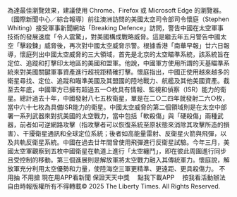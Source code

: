 為達最佳瀏覽效果，建議使用 Chrome、Firefox 或 Microsoft Edge 的瀏覽器。〔國際新聞中心／綜合報導〕前往澳洲訪問的美國太空司令部司令懷庭（Stephen Whiting）接受軍事新聞網站「Breaking Defence」訪問，警告中國在太空軍事技術的發展速度「令人震驚」，對美國構成戰略威脅。這是繼去年五月警告中國太空「擊殺鍊」威脅後，再次對中國太空威脅示警。根據香港「南華早報」廿六日報導，懷庭列出中國太空威脅的三大領域，首先是北京的太空瞄準系統，該系統旨在定位、追蹤和打擊印太地區的美國和盟軍。他說，中國軍方使用所謂的天基瞄準系統來對美國關鍵軍事資產進行超視距精確打擊。懷庭指出，中國正使用越來越多的衛星尋找、定位、追蹤和瞄準美國及其盟國的陸地戰力、航艦及其他美國資產。截至去年底，中國軍方已擁有超過五一○枚具有情報、監視和偵察（ISR）能力的衛星。總計過去十年，中國發射八七五枚衛星，單是在二○二四年就發射二六○枚，當中六十七枚為具備ISR能力的衛星。中國太空威脅的第二個領域則是在太空中部署一系列武器來對抗美國的太空戰力，當中包括「軟殺傷」與「硬殺傷」兩種武器，前者如可逆網路攻擊（指攻擊者可以恢復系統至原狀態來消除其攻擊所造的損害）、干擾衛星通訊和全球定位系統；後者如高能量雷射、反衛星火箭與飛彈，以及共軌反衛星系統。中國在過去廿年間曾使用飛彈進行反衛星試驗。今年三月，美國太空軍觀察到五枚中國衛星在軌道上進行「太空纏鬥」，即在彼此周圍進行同步且受控制的移動。第三個進展則是解放軍將太空戰力融入其傳統軍力。懷庭說，解放軍充分利用太空優勢和力量，使陸海空三軍更精準、更遠距、更具殺傷力。
    不用抽 不用搶 現在用APP看新聞 保證天天中獎　
    點我下載APP　
    按我看活動辦法
自由時報版權所有不得轉載© 2025 The Liberty Times. All Rights Reserved.